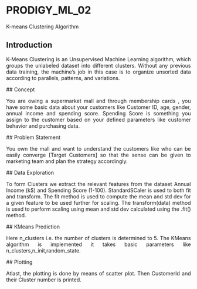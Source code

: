 # PRODIGY_ML_02
K-means Clustering Algorithm
## Introduction
<p align='justify'>
K-Means Clustering is an Unsupervised Machine Learning algorithm, which groups the unlabeled dataset into different clusters. Without any previous data training, the machine’s job in this case is to organize unsorted data according to parallels, patterns, and variations.
</p>
##  Concept
<p align='justify'>
You are owing a supermarket mall and through membership cards , you have some basic data about your customers like Customer ID, age, gender, annual income and spending score.
Spending Score is something you assign to the customer based on your defined parameters like customer behavior and purchasing data.
</p>
## Problem Statement
<p align='justify'>
You own the mall and want to understand the customers like who can be easily converge [Target Customers] so that the sense can be given to marketing team and plan the strategy accordingly.</p>
## Data Exploration
<p align='justify'>
To form Clusters we extract the relevant features from the dataset Annual Income (k$) and Spending Score (1-100).
StandardSCaler is used to both fit and transform. The fit method is used to compute the mean and std dev for a given feature to be used further for scaling. The transform(data) method is used to perform scaling using mean and std dev calculated using the .fit() method. 
</p>
## KMeans Prediction
<p align='justify'>
Here n_clusters i.e. the number of clusters is determined to 5.
The KMeans algorithm is implemented it takes basic parameters like n_clusters,n_init,random_state.
</p>
## Plotting
<p align='justify'>
Atlast, the plotting is done by means of scatter plot. Then CustomerId and their Cluster number is printed.</p>
